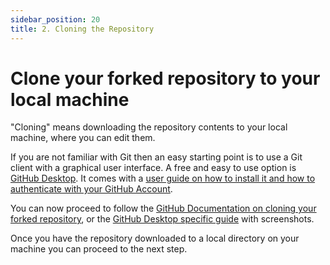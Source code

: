 ```yaml
---
sidebar_position: 20
title: 2. Cloning the Repository
---
```


# Clone your forked repository to your local machine

"Cloning" means downloading the repository contents to your local machine, where you can edit them.

If you are not familiar with Git then an easy starting point is to use a Git client with a graphical user interface. A free and easy to use option is [GitHub Desktop](https://desktop.github.com/). It comes with a [user guide on how to install it and how to authenticate with your GitHub Account](https://docs.github.com/en/desktop/installing-and-authenticating-to-github-desktop/setting-up-github-desktop).

You can now proceed to follow the [GitHub Documentation on cloning your forked repository](https://docs.github.com/en/get-started/quickstart/fork-a-repo?tool=webui#cloning-your-forked-repository), or the [GitHub Desktop specific guide](https://docs.github.com/en/desktop/adding-and-cloning-repositories/cloning-a-repository-from-github-to-github-desktop) with screenshots.

Once you have the repository downloaded to a local directory on your machine you can proceed to the next step.